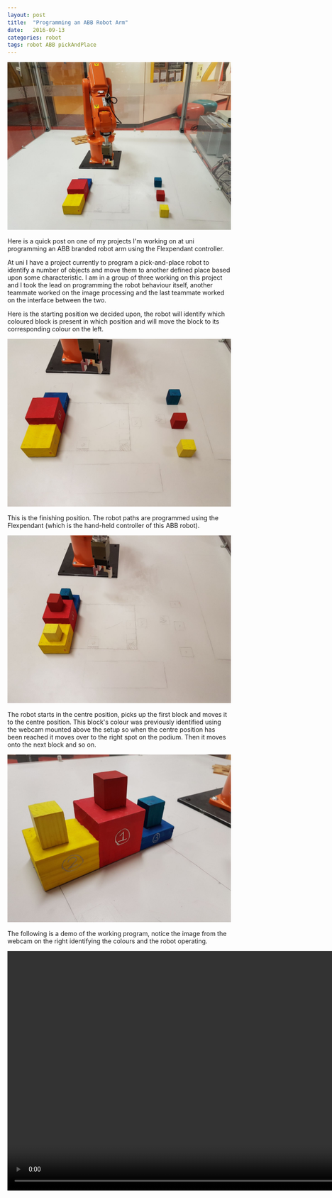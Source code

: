 ```yaml
---
layout: post
title:  "Programming an ABB Robot Arm"
date:   2016-09-13
categories: robot
tags: robot ABB pickAndPlace
---
```


![Full setup](/images/abb/01_full_setup.jpg)

Here is a quick post on one of my projects I'm working on at uni programming an ABB branded robot arm using the Flexpendant controller.

<!--more-->

At uni I have a project currently to program a pick-and-place robot to identify a number of objects and move them to another defined place based upon some characteristic. I am in a group of three working on this project and I took the lead on programming the robot behaviour itself, another teammate worked on the image processing and the last teammate worked on the interface between the two.

Here is the starting position we decided upon, the robot will identify which coloured block is present in which position and will move the block to its corresponding colour on the left.

![The starting position](/images/abb/02_starting_position.jpg)

This is the finishing position. The robot paths are programmed using the Flexpendant (which is the hand-held controller of this ABB robot).

![Finishing position](/images/abb/03_finishing_position.jpg)

The robot starts in the centre position, picks up the first block and moves it to the centre position. This block's colour was previously identified using the webcam mounted above the setup so when the centre position has been reached it moves over to the right spot on the podium. Then it moves onto the next block and so on.

![Finishing blocks](/images/abb/04_finishing_position.jpg)

The following is a demo of the working program, notice the image from the webcam on the right identifying the colours and the robot operating.

<center>
    <video width="960" height="540" controls muted>
        <source src="{{ site.baseurl }}/images/abb/pick_and_place.mp4" type="video/mp4">
        Final Video
    </video>
</center>